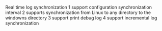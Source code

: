 Real time log synchronization 
1 support configuration synchronization interval
2 supports synchronization from Linux to any directory to the windowns directory
3 support print debug log
4 support incremental log synchronization
